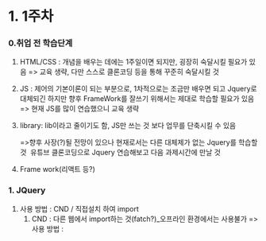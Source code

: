 

# 1. 1주차

### 0.취업 전 학습단계

1. HTML/CSS : 개념을 배우는 데에는 1주일이면 되지만, 굉장히 숙달시킬 필요가 있음
   => 교육 생략, 다만 스스로 클론코딩 등을 통해 꾸준히 숙달시킬 것

2. JS : 제어의 기본이론이 되는 부분으로, 1차적으로는 조금만 배우면 되고 Jquery로 대체되긴 하지만 향후 FrameWork를 잘쓰기 위해서는 제대로 학습할 필요가 있음
   => 현재 JS를 많이 연습했으니 교육 생략

3. library: lib이라고 줄이기도 함, JS만 쓰는 것 보다 업무를 단축시킬 수 있음

   =>향후 사장(?)될 전망이 있으나 현재로서는 다른 대체제가 없는 Jquery를 학습할 것
   ​	유튜브 클론코딩으로 Jquery 연습해보고 다음 과제시간에 만날 것

4. Frame work(리액트 등?)



### 1. JQuery

1. 사용 방법 : CND / 직접설치 하여 import
   1. CND : 다른 웹에서 import하는 것(fatch?)_오프라인 환경에서는 사용불가
       => 사용 방법 : <HEAD><script src = "해당 링크">
   2. 직접설치 : 컴퓨터에 다운로드 후, 상동 


### 2. 유튜브 클론코딩

1. 작성계획
   - HTML에서, DIV로 구획짜넣고 -> CSS대략 만들고 -> 이벤트 구현은 J쿼리로



# 2. 2주차

### 1. 숙제 평가 (보완사항) 

- 페이지 구성을 div로 하지 말고 nav, header등을 사용할 것. **공부할 키워드 : SEO** ✅
- 화살표 함수 사용 좋긴 한데, 코드 난독화 방지를 위해 중괄호 생략은 지양할 것.(return이 있는 경우인지 없는 경우인지 모호함)
- width 측정의 어려움은  grid사용을 통해 보완할 수있음. ***공부할 키워드 : grid***✅
- 반응형 웹을 위하여 @media query를 사용해 볼것. ***공부할 키워드 : 미디어 쿼리***✅
- mouseover/leave 이벤트도 좋지만 hover도 좋음. ***공부할 키워드 : hover***✅
- 기타.  ***공부할 키워드 CSS transperation***  🟨

### 2. 2주차 숙제

1. 유튜브 클론코딩 보완
   - 기존 유튜브 숙제에 animated를 달아볼 것. **단, animate 없이 순수 자바스크립트로** ✅
   - 미디어쿼리를 달아서 화면 축소시의 레이어 변경을 시도할것  🟨
   - SEO를 고려해서 태그를 수정할 것   ✅
   - 컨텐츠를 일일이 넣지 말고 for문 사용해서 추가(?)해볼 것 addChildNodes??   ✅

2. 슬랙 클론코딩
   - 부트스트랩을 활용해서 만들어 볼 것  🟨



# 3. 3주차

### 	1. 숙제 관련 문의사항(제한사항)

   1. vertical-align이 너무 안됨.. 예) 유튜브숙제의 <header> 부분

   2. DOM 요소로서 body를 Jquery로 안됨(일단 그냥 자바스크립트로 구현함)

      ```
      1. Jquery
      #(body).css(~~~) => 안됨
      2. JS
      const body = document.querySelector("body");
      body.style.~~~~ => 됨 
      
      ```

3. navigation bar,(좌측)를 자동으로 늘이고 줄이는걸 했는데 줄어들때 뭔가 버벅거림 

4. 동적으로 생성된 태그들에 eventListener를 달았는데, 순서에 영향을 받는것 같음 
   호이스팅으로 될것 같은데, eventListener를 앞에 작성하면 태그를 인식하지 못함
    4-2. 순서를 바꿔서 인식하게 만들면 첫번째 것만 인식이 되고 이후 추가 생성된 태그들은 eventListener가 인식을 못함

### 2. 숙제 피드백

1. vertical align은 일단 잘 통제되지 않음. 레이아웃을 짜고 각각 조정하는 방향을 추천 (각각 요소가 별도로 div에 들어가도록 div를 일일이 짜도록 하자)

2. eventListener는 스크립트 형식(?)이라서 영구적으로 선언되는 성격의 것이 아님.

   때문에 한번 실행되고, 해당 요소가 삭제된 후 재 생성되더라도 eventListener는 유효하지 않음

   새로운 요소를 달아서 eventListener를 적용하고 싶다면 생성시점에 eventListener를 다시 달아주는 로직이 필요함

3. 네비게이션 바의 확대기능은 글자들의 줄바뀐때문에 지저분하니, 해당 div사이즈를 늘리지 말고 

   가리는 하얀색 불투명 div를 짠다음에 그것의 크기를 키우는 방향으로 해결해볼것

4. setTimeOut으로 사이즈를 변경해봤는데, timeout은 순서대로 변수가 전달이 돼야한다는 조건이 있고,

   비동기 문제 때문에 변수를 일일이, 순서대로, 잘 전달할 수 없을 수도 있다는 리스크가 있음

   setInterval로 사이즈를 변경하고, 적정시점에 clearInterval로 멈추는 방식으로 제어하는게 깔끔할 듯

5. 클릭할 때마다 display none을 추가하는 방식은 class중첩이 심해서 별로임. 

6. 클릭할때마다 +버튼을 지우고 만드는 것은 렌더링을 다시 하게끔하기 때무에 unshift로 끼워넣는 방식 등으로 구현해 볼것. 불필요한 재 렌더링을 최소한 지양할 것

### 3. 통신 교육(Ajax)

- 개요

  통신이란 Client 와 Server 간의 정보전달 기능이며, 방향을 기준으로 나누어 생각해볼 수 있음

  1. Client > Server 
  2. Server > Client 

  또한 통신 방법에 따라 2가지로 나누어 볼 수 있음

  1. HTTP(프로토콜? API방식?) : 요청(Request)과 응답(Response)으로 상호 통신(단발적 통신)
  2. Socket(TCP/IP? 또는 스트리밍도 유사 분류) : 통신이 실시간(?), 연속적으로 유지(채팅, 실시간 데이터 연결 그래프, 검색어 인지 및 자동완성 기능 등)

  HTTP 통신을 할 때  XML, HTTP라는 통신의 정식 규격으로 (웹 표준?) 요청이 이루어져야 하는데

  이 형식에도 Head, Body 등의 구성요소, 구조가 필요함.

  때때로 Body가 없을 때도 있고, Body 외에 다른 요소가 포함되는 경우도 있음. 

  - Head 구성
    - Path or Domaion
    - Method : 요청의 종류(요청시에 나올듯)
    - HTTP Status : 중요, 코드별 유형 숙지할 것( 응답시에만 나올 듯)
  - Body 구성
    - Json 형식
    - 때때로 생략됨(url에 표현되는 것으로 충분할 경우)
      * Rest API 원칙?? Rest하다?? ***공부할 키워드 Rest***  🟨

  

  자바스크립트만 쓰는것보다 내장 Method를 쓰는 것이 유리하듯, HTTP도 Method를 사용하여 다루는 것이 유리함. Method의 주된 종류는 아래와 같음

  | Method | 요약 | 설명                                                     |
  | :----: | ---- | -------------------------------------------------------- |
  |  Get   | 확인 | 서버의  Resource를 읽음                                  |
  |  Post  | 작성 | POST는  서버에 DATA를 보내기 위한 용도                   |
  |  Put   | 수정 | PUT은  서버의 Resource에 Data를 저장하기 위한 용도       |
  | Delete | 삭제 | 요청 Resource를 삭제요청                                 |
  | fetch  |      | 서버에 통신가능한 브라우저 내장 메서드(Ajax 하고는 별개) |

  

Vanilla Javascript보다 Jquery가 간편하듯, 통신 시 쓸 수 있는 Jquery 통신 Library가 Ajax임



### 4. 기타 안내

- 앞으로 클론코딩은 매주 할것
  - 유튜브 보완  🟨
  - 업비트 클론코딩 🟨
- 앞으로 Jquery쓸것(No vanilla JS)



# 4. 4주차(9/30)

### 1.  숙제 문의사항

- **jquery if ( ret ! == undefined)에 관한 사항** 

  todo.js 파일에서, function DeleteItem 기능, finishItem 기능에서 의도치 않은 반복(?) 재귀(?) 기능이 일어나서 동작이 안됨

  1. deleteItem : table의 행을 삭제버튼으로 지울 경우 한줄씩 지워지는 기능인데, 
     의도치 않게 jquery if문으로 빠지면서 삭제를 반복하여 전체 행을 다 삭제시킴
  2. finishItem : 짝수 행의 클릭에서는 문제가 없는데, 홀수행의 체크버튼을 누르면
     의도치 않게 jquery if문으로 빠지면서 css변경이 막힘

- iframe 태그

  유튜브 동영상 하나를 갖다 붙여서 플레이어로 쓰려고 시도했는데 에러남

- 

# 5. 10주차(11/3)

1. css 표기법 

   'input:checked + .slider:before '와 같이 +있는 부분

   들여쓰기로 합쳐진 부분?

# **6. 13주차(11/24)**

| #    | 목표기능                                                   | 구현 | 구현방법                                                     |
| ---- | ---------------------------------------------------------- | ---- | ------------------------------------------------------------ |
| 1    | 지도 mouseenter > table에서 해당도시로 스크롤 이동         | ▲    | offset으로 위치 찾아서 animate({scrollTop})사용, 그런데 완벽하게 작동 안함. |
| 2    | 스크롤 이동에도 불구하고 메뉴 row fixed                    | ▲    | position sticky로 해결, 단 우상단 모서리 문제                |
| 3    | hover시 확장버튼추가 + 확장버튼 클릭시 부가설명창  open    | ㅇ   | -                                                            |
| 4    | 부가설명창에 여행정보추가                                  | x    | 네이버: 백엔드 언어로만 가능  / 관광공사: 키 문제로 에러중   |
| 5    | 스크롤 디자인 + hover에만 스크롤 보이게                    | ▲    | ::webkit-scrollbar css로 해결 / 단 모서리 디테일 고민됨..    |
| 6    | main 페이지 디자인                                         | ▲    | 이미지의 일부만 활용하고, 화면 외부로 내보내서 안보이게 하고픈 이미지가 있음 |
| 7    | main에서 지도보기 눌렀을 때, 지도랑 표 날아오게 하기       |      |                                                              |
| 8    | 내 정보(주소 입력해서 기록하게 하기) + 그때그때 재설정기능 |      |                                                              |
| 9    | 쓸만한 폰트로 바꾸기                                       |      |                                                              |
| 10   | footer디자인 하기                                          | ㅇ   |                                                              |
| 11   | 6개씩 렌더                                                 | ▲    |                                                              |

1. 기타 에러

   - ~~overflow-x: none으로 지정했는데 자꾸 보임, 어떻게 해야 없앨 수 있을지..~~

     ​	>> none이라는 값 없었음. hidden으로 해결

   - 백엔드로만 접근가능한 api가 있어서 백엔드 응답을 return 값으로 사용하려고 시도중, 가능한지?

   - 클릭으로 펼쳐내는 #detail div 에 대하여, 다른 외곽지역을 클릭했을때 닫히게끔 아래 코드를 넣었음. 

     ```
     $("body").click((e) =>{
       if($("#detail").data("status") !== "closed"){
         $("#detail").text("");
         $("#map").css("zIndex", "2")
         $("#detail").data("status", "closed");
         $("#detail").css("width", "0");
       }
     })
     ```

     그러나, 전체 지역인 "body"를 선택자로 잡은 탓에, button클릭조차 body클릭으로 치부되어 button eventListener   까지 먹통이 됨..해결필요

   - 



2. 알게된 것

- position:fixed를 사용할 경우 width와 height가 상속받지 못하는 것을 보임

# 7. 14주차(12/1)

| #    | 목표기능                                                   | 구현 | 구현방법                                                     |
| ---- | ---------------------------------------------------------- | ---- | ------------------------------------------------------------ |
| 1    | 지도 mouseenter > table에서 해당도시로 스크롤 이동         | x    | offset으로 위치 찾아서 animate({scrollTop})사용, 그런데 완벽하게 작동 안함. |
| 2    | 6개씩 렌더(순위 재부여)                                    | ㅇ   | 6개씩 우선 표현후에 최종적으로 재정리 완료                   |
| 3    | 쓸만한 폰트로 바꾸기                                       | ▲    | 일단 바꿈, 글씨체 좋은지는 의문                              |
| 4    | 부가설명창에 여행정보추가                                  | x    | 네이버: 백엔드 언어로만 가능  / 관광공사: 키 문제로 에러중   |
| 5    | main에서 지도보기 눌렀을 때, 지도랑 표 날아오게 하기       |      |                                                              |
| 6    | main 페이지 디자인                                         | ▲    | 이미지의 일부만 활용하고, 화면 외부로 내보내서 안보이게 하고픈 이미지가 있음 |
| 7    | 공기정보에 mousehover시 공기질 설명                        | ㅇ   | title속성 추가                                               |
| 8    | 내 정보(주소 입력해서 기록하게 하기) + 그때그때 재설정기능 |      |                                                              |
| 9    |                                                            |      |                                                              |
| 10   |                                                            |      |                                                              |
| 11   |                                                            |      |                                                              |

1. 기타 에러
   - (SourceTree)Merge했는데, smashed change가 발생하면서,  에러가 생김
   - 중구, 강서구 등 동명의 지명을 오인하여 날씨정보가 잘못 확인되는 에러 확인

2. 알게된 것
   - 

# 8. 15주차(12/8)

1. 기타에러

   - Jquery  사용간에 선택자를 잡는 방법에 관한 문의

     1. event 위치에 해당하는 선택자를 잡을경우, event.CurrentTarget을 중심으로 chlidren()배열을 활용하여 target을 선택하고있음

        예) 

        ```
        const afunction = (e) => {
        	const eventDiv = $(e.currentTarget);
        	const targetBtn = eventDiv.children()[2]// event div 하위 3번째 태그 버튼을 선택하기 위함. 
        }
        ```

        []()

     2. 그러나, Jquery에서는 선택자를 여러개 집어넣어서 구체화 할 수 있는 기능이 있음

        예)

        ```
        $("nav" ".title" "div") // "nav"태그 하위에 있는 "title"클래스하위에 있는 div 태그를 의미
        ```

        

     3. 1번Case에서 2활용방법이 가능하다면 훨씬 쉬울것으로 보임 (에러)

        예)

        ```
        const afunction = (e) => {
        	const eventDiv = $(e.currentTarget);
        	const target = $(eventDiv + "button");
        }
        
        ```

        

   - 하위 개요 만들기 

     라인추가 방법 아이디어

     1. td안에 작은 td element를 만든다.✅
     2. 아예 별개 tr을 기존tr밑에 깔아서 만들고, 상위tr의 디자인을 바꿔준다.

     만들고나서 숨기기/보여주기 아이디어

     1. display:none(block)으로 관리한다. ✅
     2. 그때그때 render시킨다.

     

   - .contents에 /n이 발생하는 이유
   
   - </br>보다 좋은 대안 요청

# 9.16주차(12/15)

- views에서 적용한 각 css간의 관계는?
- Vue에서는 jquery안쓰는지? 혹은 쓸 수 있는지
  - 안씀

# 10.17주차(12/22)

- IndexManager에, 각 td의 넓이를 지정하고 싶은데 css에서 해당 td의 넓이를 지정할때, %로 하면 먹히는데 px로 지정하면 안먹힘

  > 다시 하니 됨

- localStorage 데이터를 가져올때 띄어쓰기 이후 부분이 날아가는 문제

  > input 태그의 value속성의 값은 ' ' 처리를 해야하는데, 내가 안했더니 코드스스로 띄어쓰기 전 부분까지만 ''처리를 해버렸던 것

- 직방카피 : v-for를 사용하고자 하는데 data가 배열인 경우, databinding이 안되고 있음

  > 배열이 참조타입인 것과 연관. 내부 데이터 변경 자체는 데이터 변경인지 trigger가 될 수 없음

- img src를 data에 담아서 사용할 경우, 잘 안됨..(인터넷 주소: 가능 / 로컬 경로 x)

- 뭔가 하나만 잘못써도 에러에서는 하나의 잘못 외에도 여러가지 warning이 표시되는데, 무시해도 되는지?

- router-link에는 @click을 달 수 없는지? 

  > .native로 해결 할 수 있음. 하지만 router-link는 클릭이벤트 리스너를 받기위한 태그가 아니므로, 부적절

# 11. 19주차(01/05)

- vue의 head title은 어디에 있을까
- indexManager - 완료 클릭시에 localStorage에 null이 임의로 추가 되는 상황
- tocManager - contents확장 시에 .number div의 height가 조정되지 않음
- tocManager - class를 item 객체에 넣을 수 없는지? 

